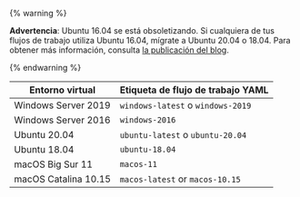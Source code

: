 {% warning %}

**Advertencia**: Ubuntu 16.04 se está obsoletizando. Si cualquiera de tus flujos de trabajo utiliza Ubuntu 16.04, mígrate a Ubuntu 20.04 o 18.04. Para obtener más información, consulta [la publicación del blog](https://github.blog/changelog/2021-04-29-github-actions-ubuntu-16-04-lts-virtual-environment-will-be-removed-on-september-20-2021).

{% endwarning %}

| Entorno virtual      | Etiqueta de flujo de trabajo YAML |
| -------------------- | --------------------------------- |
| Windows Server 2019  | `windows-latest` o `windows-2019` |
| Windows Server 2016  | `windows-2016`                    |
| Ubuntu 20.04         | `ubuntu-latest` o `ubuntu-20.04`  |
| Ubuntu 18.04         | `ubuntu-18.04`                    |
| macOS Big Sur 11     | `macos-11`                        |
| macOS Catalina 10.15 | `macos-latest` or `macos-10.15`   |
